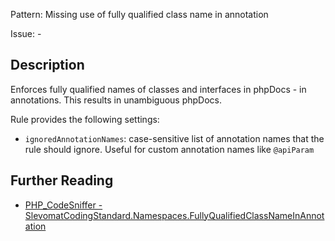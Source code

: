 Pattern: Missing use of fully qualified class name in annotation

Issue: -

## Description

Enforces fully qualified names of classes and interfaces in phpDocs - in annotations. This results in unambiguous phpDocs.

Rule provides the following settings:

* `ignoredAnnotationNames`: case-sensitive list of annotation names that the rule should ignore. Useful for custom annotation names like `@apiParam`

## Further Reading

* [PHP_CodeSniffer - SlevomatCodingStandard.Namespaces.FullyQualifiedClassNameInAnnotation](https://github.com/slevomat/coding-standard/blob/master/doc/namespaces.md#slevomatcodingstandardnamespacesfullyqualifiedclassnameinannotation-)